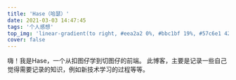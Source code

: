 ```yaml
---
title: 'Hase（哈瑟）'
date: 2021-03-03 14:47:45
tags: '个人感想'
top_img: 'linear-gradient(to right, #eea2a2 0%, #bbc1bf 19%, #57c6e1 42%, #b49fda 79%, #7ac5d8 100%)'
cover: false
---
```


嗨！我是Hase，一个从扣图仔学到切图仔的前端。
此博客，主要是记录一些自己觉得需要记录的知识，例如新技术学习的过程等等。
